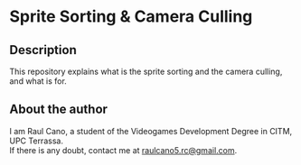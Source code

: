 # Sprite Sorting & Camera Culling
## Description
This repository explains what is the sprite sorting and the camera culling, and what is for.
## About the author
I am Raul Cano, a student of the Videogames Development Degree in CITM, UPC Terrassa.  
If there is any doubt, contact me at raulcano5.rc@gmail.com.
